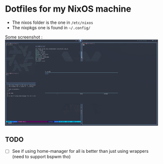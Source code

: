 Dotfiles for my NixOS machine
=========

- The nixos folder is the one in `/etc/nixos`
- The nixpkgs one is found in `~/.config/`

Some screenshot : 
![Busy workspace](busy.png?raw=true "Screenshot")

## TODO

- [ ] See if using home-manager for all is better than just using wrappers (need to support bspwm tho)
